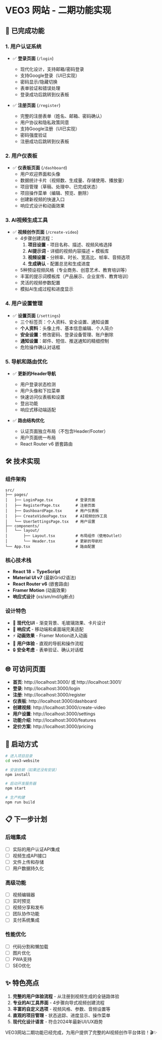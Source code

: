 # VEO3 网站 - 二期功能实现

## 🎉 已完成功能

### 1. 用户认证系统
- ✅ **登录页面** (`/login`)
  - 现代化设计，支持邮箱/密码登录
  - 支持Google登录（UI已实现）
  - 密码显示/隐藏切换
  - 表单验证和错误处理
  - 登录成功后跳转到仪表板

- ✅ **注册页面** (`/register`)
  - 完整的注册表单（姓名、邮箱、密码确认）
  - 用户协议和隐私政策同意
  - 支持Google注册（UI已实现）
  - 密码强度验证
  - 注册成功后跳转到仪表板

### 2. 用户仪表板
- ✅ **仪表板页面** (`/dashboard`)
  - 用户欢迎界面和头像
  - 数据统计卡片（视频数、生成量、存储使用、播放量）
  - 项目管理（草稿、处理中、已完成状态）
  - 项目操作菜单（编辑、预览、删除）
  - 创建新视频的快速入口
  - 响应式设计和动画效果

### 3. AI视频生成工具
- ✅ **视频创作页面** (`/create-video`)
  - 4步骤创建流程：
    1. **项目设置** - 项目名称、描述、视频风格选择
    2. **AI提示词** - 详细的视频内容描述 + 模板库
    3. **视频设置** - 分辨率、时长、宽高比、帧率、音频选项
    4. **生成确认** - 配置总览和生成进度
  - 5种预设视频风格（专业商务、创意艺术、教育培训等）
  - 丰富的提示词模板库（产品展示、企业宣传、教育培训）
  - 灵活的视频参数配置
  - 模拟AI生成过程和进度显示

### 4. 用户设置管理
- ✅ **设置页面** (`/settings`)
  - 三个标签页：个人资料、安全设置、通知设置
  - **个人资料**：头像上传、基本信息编辑、个人简介
  - **安全设置**：修改密码、登录设备管理、账户删除
  - **通知设置**：邮件、短信、推送通知的精细控制
  - 危险操作确认对话框

### 5. 导航和路由优化
- ✅ **更新的Header导航**
  - 用户登录状态检测
  - 用户头像和下拉菜单
  - 快速访问仪表板和设置
  - 登出功能
  - 响应式移动端适配

- ✅ **路由结构优化**
  - 认证页面独立布局（不包含Header/Footer）
  - 用户页面统一布局
  - React Router v6 嵌套路由

## 🛠️ 技术实现

### 组件架构
```
src/
├── pages/
│   ├── LoginPage.tsx          # 登录页面
│   ├── RegisterPage.tsx       # 注册页面
│   ├── DashboardPage.tsx      # 用户仪表板
│   ├── CreateVideoPage.tsx    # AI视频创作工具
│   └── UserSettingsPage.tsx   # 用户设置
├── components/
│   └── layout/
│       ├── Layout.tsx         # 布局组件（使用Outlet）
│       └── Header.tsx         # 更新的导航栏
└── App.tsx                    # 路由配置
```

### 核心技术栈
- **React 18** + **TypeScript**
- **Material UI v7** (最新Grid2语法)
- **React Router v6** (嵌套路由)
- **Framer Motion** (动画效果)
- **响应式设计** (xs/sm/md/lg断点)

### 设计特色
- 🎨 **现代化UI** - 渐变背景、毛玻璃效果、卡片设计
- 📱 **响应式** - 移动端和桌面端完美适配
- ⚡ **动画效果** - Framer Motion进入动画
- 🎯 **用户体验** - 直观的导航和操作流程
- 🔒 **安全考虑** - 表单验证、确认对话框

## 🌐 可访问页面

- **首页**: http://localhost:3000/ 或 http://localhost:3001/
- **登录**: http://localhost:3000/login
- **注册**: http://localhost:3000/register
- **仪表板**: http://localhost:3000/dashboard
- **创建视频**: http://localhost:3000/create-video
- **用户设置**: http://localhost:3000/settings
- **功能介绍**: http://localhost:3000/features
- **定价方案**: http://localhost:3000/pricing

## 🚀 启动方式

```bash
# 进入项目目录
cd veo3-website

# 安装依赖（如果还没有安装）
npm install

# 启动开发服务器
npm start

# 生产构建
npm run build
```

## 📋 下一步计划

### 后端集成
- [ ] 实际的用户认证API集成
- [ ] 视频生成API接口
- [ ] 文件上传和存储
- [ ] 用户数据持久化

### 高级功能
- [ ] 视频编辑器
- [ ] 实时预览
- [ ] 视频分享和发布
- [ ] 团队协作功能
- [ ] 支付系统集成

### 性能优化
- [ ] 代码分割和懒加载
- [ ] 图片优化
- [ ] PWA支持
- [ ] SEO优化

## ✨ 特色亮点

1. **完整的用户体验流程** - 从注册到视频生成的全链路体验
2. **专业的AI工具界面** - 4步骤向导式视频创建流程
3. **丰富的自定义选项** - 视频风格、参数、音频设置等
4. **直观的项目管理** - 状态追踪、进度显示、操作菜单
5. **现代化设计语言** - 符合2024年最新UI/UX趋势

VEO3网站二期功能已经完成，为用户提供了完整的AI视频创作平台体验！🎬✨ 